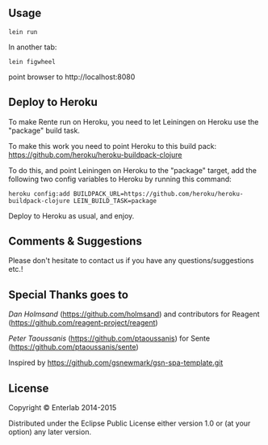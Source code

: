 ## Usage

```
lein run
```

In another tab:

```
lein figwheel
```

point browser to http://localhost:8080

## Deploy to Heroku

To make Rente run on Heroku, you need to let Leiningen on Heroku use the "package" build task.

To make this work you need to point Heroku to this build pack:
https://github.com/heroku/heroku-buildpack-clojure

To do this, and point Leiningen on Heroku to the "package" target, add the following two config variables to Heroku by running this command:

```
heroku config:add BUILDPACK_URL=https://github.com/heroku/heroku-buildpack-clojure LEIN_BUILD_TASK=package
```

Deploy to Heroku as usual, and enjoy.

## Comments & Suggestions

Please don't hesitate to contact us if you have any questions/suggestions etc.!

## Special Thanks goes to


*Dan Holmsand* (https://github.com/holmsand) and contributors for Reagent (https://github.com/reagent-project/reagent)

*Peter Taoussanis* (https://github.com/ptaoussanis) for Sente (https://github.com/ptaoussanis/sente)

Inspired by https://github.com/gsnewmark/gsn-spa-template.git

## License

Copyright © Enterlab 2014-2015

Distributed under the Eclipse Public License either version 1.0 or (at
your option) any later version.
